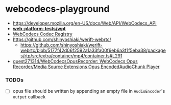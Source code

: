 webcodecs-playground
====================
- https://developer.mozilla.org/en-US/docs/Web/API/WebCodecs_API
- [**web-platform-tests/wpt**](https://github.com/web-platform-tests/wpt/)
- [WebCodecs Codec Registry](https://www.w3.org/TR/webcodecs-codec-registry/#audio-codec-registry)
- https://github.com/shinyoshiaki/werift-webrtc/
  - https://github.com/shinyoshiaki/werift-webrtc/blob/5177f42d06f2592a1a33fa00f6eb6a3f1f5eba38/packages/rtp/src/extra/container/mp4/container.ts#L291
- [guest271314/WebCodecsOpusRecorder: WebCodecs Opus Recorder/Media Source Extensions Opus EncodedAudioChunk Player](https://github.com/guest271314/WebCodecsOpusRecorder)
### TODOs
- [ ] opus file should be written by appending an empty file in `AudioEncoder`'s `output` callback
